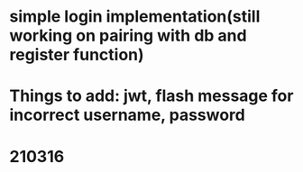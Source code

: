 # simple login implementation(still working on pairing with db and register function)
# Things to add: jwt, flash message for incorrect username, password
# 210316